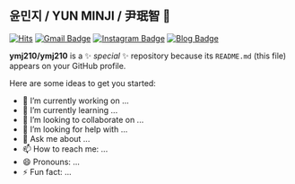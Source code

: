 ## 윤민지 / YUN MINJI / 尹珉智 👋

[![Hits](https://hits.seeyoufarm.com/api/count/incr/badge.svg?url=https%3A%2F%2Fgithub.com%2Fymj210&count_bg=%&title_bg=%23EDDBCD&icon=&icon_color=%23EDDBCD&title=VISIT&edge_flat=false)](https://hits.seeyoufarm.com)
[![Gmail Badge](https://img.shields.io/badge/Gmail-d14836?style=flat-square&logo=Gmail&logoColor=white&link=mailto:sgjjm267@gmail.com)](mailto:sgjjm267@gmail.com)
[![Instagram Badge](https://img.shields.io/badge/-Instagram-dd2a7b?style=flat-square&logo=instagram&logoColor=white&link=https://www.instagram.com/02.10.8/)](https://www.instagram.com/02.10.8/) 
[![Blog Badge](http://img.shields.io/badge/-Blog-brightgreen?style=flat-square&logo=FF5722&link=https://blog.naver.com/mean_zz)](https://blog.naver.com/mean_zz)


**ymj210/ymj210** is a ✨ _special_ ✨ repository because its `README.md` (this file) appears on your GitHub profile.

Here are some ideas to get you started:

- 🔭 I’m currently working on ...
- 🌱 I’m currently learning ...
- 👯 I’m looking to collaborate on ...
- 🤔 I’m looking for help with ...
- 💬 Ask me about ...
- 📫 How to reach me: ...
- 😄 Pronouns: ...
- ⚡ Fun fact: ...

